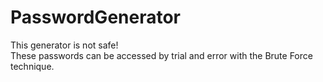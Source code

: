 # PasswordGenerator
This generator is not safe!<br/>
These passwords can be accessed by trial and error with the Brute Force technique.
